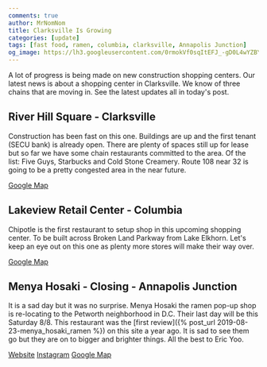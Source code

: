 ```yaml
---
comments: true
author: MrNomNom
title: Clarksville Is Growing
categories: [update]
tags: [fast food, ramen, columbia, clarksville, Annapolis Junction]
og_image: https://lh3.googleusercontent.com/0rmokVf0sqItEFJ_-gD0L4wYZBYioPO8jzC_zco0jB5L0iSAPkmQZxLNSZkxahEOjH3cqZWgfv0XRt61uSEnUI7mILnwF6vw88pRkRiTPbZxHlO7jJCbnVzJbqF3LN0WIel2KuMGKQ=w400
---
```


A lot of progress is being made on new construction shopping centers. Our latest news is about a shopping center in Clarksville. We know of three chains that are moving in. See the latest updates all in today's post.

<!--more-->

## River Hill Square - Clarksville

Construction has been fast on this one. Buildings are up and the first tenant (SECU bank) is already open. There are plenty of spaces still up for lease but so far we have some chain restaurants committed to the area. Of the list: Five Guys, Starbucks and Cold Stone Creamery. Route 108 near 32 is going to be a pretty congested area in the near future.

[Google Map](https://goo.gl/maps/35K5c5UuVsbezcoy6)

## Lakeview Retail Center - Columbia

Chipotle is the first restaurant to setup shop in this upcoming shopping center. To be built across Broken Land Parkway from Lake Elkhorn. Let's keep an eye out on this one as plenty more stores will make their way over.

[Google Map](https://goo.gl/maps/ZajFCBjKKzLcY5cR6)

## Menya Hosaki - Closing - Annapolis Junction

It is a sad day but it was no surprise. Menya Hosaki the ramen pop-up shop is re-locating to the Petworth neighborhood in D.C. Their last day will be this Saturday 8/8. This restaurant was the [first review]({% post_url 2019-08-23-menya_hosaki_ramen %}) on this site a year ago. It is sad to see them go but they are on to bigger and brighter things. All the best to Eric Yoo.

[Website](https://menyahosaki.com/)
[Instagram](https://www.instagram.com/menyahosaki/)
[Google Map](https://goo.gl/maps/WFdb1cdTRwA3npDn9)
